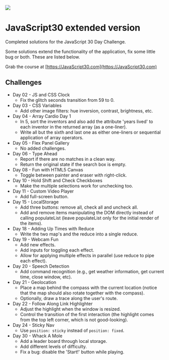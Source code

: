 ﻿![](https://javascript30.com/images/JS3-social-share.png)

# JavaScript30 extended version

Completed solutions for the JavaScript 30 Day Challenge.

Some solutions extend the functionality of the application, fix some little bug or both. These are listed below.

Grab the course at [https://JavaScript30.com](https://JavaScript30.com)

## Challenges

- Day 02 - JS and CSS Clock
  - Fix the glitch seconds transition from 59 to 0.
- Day 03 - CSS Variables
  - Add other image filters: hue inversion, contrast, brightness, etc.
- Day 04 - Array Cardio Day 1
  - In 5, sort the inventors and  also add the attribute 'years lived' to each inventor in the returned array (as a one-liner).
  - Write all but the sixth and last one as either one-liners or sequential application of array operators.
- Day 05 - Flex Panel Gallery
  - No added challenges.
- Day 06 - Type Ahead
  - Report if there are no matches in a clean way.
  - Return the original state if the search box is empty.
- Day 08 - Fun with HTML5 Canvas
  - Toggle between painter and eraser with right-click.
- Day 10 - Hold Shift and Check Checkboxes
  - Make the multiple selections work for unchecking too.
- Day 11 - Custom Video Player
  - Add full-screen button.
- Day 15 - LocalStorage
  - Add three buttons: remove all, check all and uncheck all.
  - Add and remove items manipulating the DOM directly instead of calling populateList (leave populateList only for the initial render of the items).
- Day 18 - Adding Up Times with Reduce
  - Write the two map's and the reduce into a single reduce.
- Day 19 - Webcam Fun
  - Add new effects.
  - Add inputs for toggling each effect.
  - Allow for applying multiple effects in parallel (use reduce to pipe each effect).
- Day 20 - Speech Detection
  - Add command recognition (e.g., get weather information, get current time, close window, etc).
- Day 21 - Geolocation
  - Place a map behind the compass with the current location (notice that the map should also rotate together with the compass).
  - Optionally, draw a trace along the user's route.
- Day 22 - Follow Along Link Highlighter
  - Adjust the highlight when the window is resized.
  - Control the transition of the first interaction (the highlight comes from the top left corner, which is not good-looking).
- Day 24 - Sticky Nav
  - Use `position: sticky` instead of `position: fixed`.
- Day 30 - Whack A Mole
  - Add a leader board through local storage.
  - Add different levels of difficulty.
  - Fix a bug: disable the 'Start!' button while playing.
  